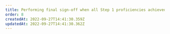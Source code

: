 ```yaml
---
title: Performing final sign-off when all Step 1 proficiencies achieved by Learner
order: 8
createdAt: 2022-09-27T14:41:30.359Z
updatedAt: 2022-09-27T14:41:30.362Z
---
```

